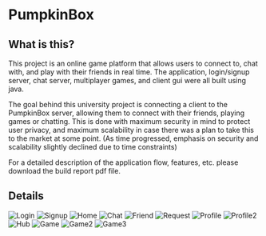 # PumpkinBox

## What is this?
This project is an online game platform that allows users to connect to, chat with, and play with their friends in real time.
The application, login/signup server, chat server, multiplayer games, and client gui were all built using java. 

The goal behind this university project is connecting a client to the PumpkinBox server, allowing them to connect with their friends, playing games or chatting. This is done with maximum security in mind to protect user privacy, and maximum scalability in case there was a plan to take this to the market at some point. (As time progressed, emphasis on security and scalability slightly declined due to time constraints)

For a detailed description of the application flow, features, etc. please download the build report pdf file.


## Details


![Login](https://github.com/RamiAwar/SteamClone/blob/master/images/login_screen.png)
![Signup](https://github.com/RamiAwar/SteamClone/blob/master/images/signup_screen.png)
![Home](https://github.com/RamiAwar/SteamClone/blob/master/images/home_screen.png)
![Chat](https://github.com/RamiAwar/SteamClone/blob/master/images/chat_screen.png)
![Friend](https://github.com/RamiAwar/SteamClone/blob/master/images/add_friend_screen.png)
![Request](https://github.com/RamiAwar/SteamClone/blob/master/images/request_screen.png)
![Profile](https://github.com/RamiAwar/SteamClone/blob/master/images/profile_screen.png)
![Profile2](https://github.com/RamiAwar/SteamClone/blob/master/images/profile_screen_2.png)
![Hub](https://github.com/RamiAwar/SteamClone/blob/master/images/gamehub_screen.png)
![Game](https://github.com/RamiAwar/SteamClone/blob/master/images/game_screen_2.png)
![Game2](https://github.com/RamiAwar/SteamClone/blob/master/images/Screen%20Shot%202017-05-04%20at%2012.05.23%20PM.png)
![Game3](https://github.com/RamiAwar/SteamClone/blob/master/images/Screen%20Shot%202017-05-04%20at%2012.08.02%20PM.png)

